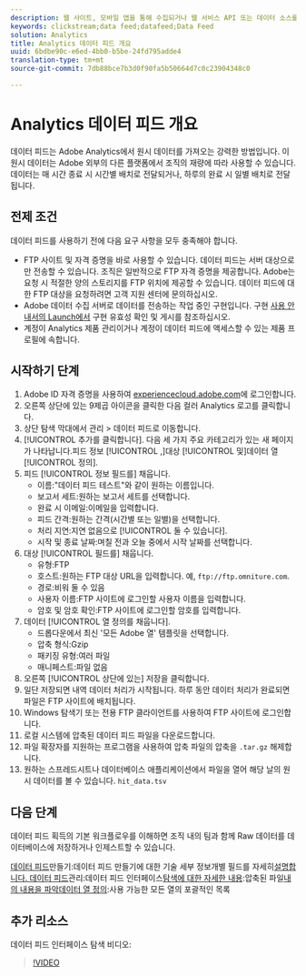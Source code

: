 ```yaml
---
description: 웹 사이트, 모바일 앱을 통해 수집되거나 웹 서비스 API 또는 데이터 소스를 이용하여 업로드되는 데이터는 Adobe의 Data Warehouse에서 처리되고 저장됩니다. 이 원시 클릭스트림 데이터는 Adobe Analytics에서 사용되는 데이터 세트를 이룹니다.
keywords: clickstream;data feed;datafeed;Data Feed
solution: Analytics
title: Analytics 데이터 피드 개요
uuid: 6bdbe90c-e6ed-4bb0-b5be-24fd795adde4
translation-type: tm+mt
source-git-commit: 7db88bce7b3d0f90fa5b50664d7c0c23904348c0

---
```



# Analytics 데이터 피드 개요

데이터 피드는 Adobe Analytics에서 원시 데이터를 가져오는 강력한 방법입니다. 이 원시 데이터는 Adobe 외부의 다른 플랫폼에서 조직의 재량에 따라 사용할 수 있습니다. 데이터는 매 시간 종료 시 시간별 배치로 전달되거나, 하루의 완료 시 일별 배치로 전달됩니다.

## 전제 조건

데이터 피드를 사용하기 전에 다음 요구 사항을 모두 충족해야 합니다.

* FTP 사이트 및 자격 증명을 바로 사용할 수 있습니다. 데이터 피드는 서버 대상으로만 전송할 수 있습니다. 조직은 일반적으로 FTP 자격 증명을 제공합니다. Adobe는 요청 시 적절한 양의 스토리지를 FTP 위치에 제공할 수 있습니다. 데이터 피드에 대한 FTP 대상을 요청하려면 고객 지원 센터에 문의하십시오.
* Adobe 데이터 수집 서버로 데이터를 전송하는 작업 중인 구현입니다. 구현 [사용 안내서의 Launch에서](../../implement/implement-with-launch/validate-publish-prod.md) 구현 유효성 확인 및 게시를 참조하십시오.
* 계정이 Analytics 제품 관리이거나 계정이 데이터 피드에 액세스할 수 있는 제품 프로필에 속합니다.

## 시작하기 단계

1. Adobe ID 자격 증명을 사용하여 [experiencecloud.adobe.com](https://experiencecloud.adobe.com)에 로그인합니다.
2. 오른쪽 상단에 있는 9제곱 아이콘을 클릭한 다음 컬러 Analytics 로고를 클릭합니다.
3. 상단 탐색 막대에서 관리 &gt; 데이터 피드로 이동합니다.
4. [!UICONTROL 추가를 클릭합니다]. 다음 세 가지 주요 카테고리가 있는 새 페이지가 나타납니다.피드 정보 [!UICONTROL ,]대상 [!UICONTROL 및]데이터 열 [!UICONTROL 정의].
5. 피드 [!UICONTROL 정보 필드를] 채웁니다.
   * 이름:"데이터 피드 테스트"와 같이 원하는 이름입니다.
   * 보고서 세트:원하는 보고서 세트를 선택합니다.
   * 완료 시 이메일:이메일을 입력합니다.
   * 피드 간격:원하는 간격(시간별 또는 일별)을 선택합니다.
   * 처리 지연:지연 없음으로 [!UICONTROL 둘 수 있습니다].
   * 시작 및 종료 날짜:며칠 전과 오늘 중에서 시작 날짜를 선택합니다.
6. 대상 [!UICONTROL 필드를] 채웁니다.
   * 유형:FTP
   * 호스트:원하는 FTP 대상 URL을 입력합니다. 예, `ftp://ftp.omniture.com`.
   * 경로:비워 둘 수 있음
   * 사용자 이름:FTP 사이트에 로그인할 사용자 이름을 입력합니다.
   * 암호 및 암호 확인:FTP 사이트에 로그인할 암호를 입력합니다.
7. 데이터 [!UICONTROL 열 정의를 채웁니다].
   * 드롭다운에서 최신 '모든 Adobe 열' 템플릿을 선택합니다.
   * 압축 형식:Gzip
   * 패키징 유형:여러 파일
   * 매니페스트:파일 없음
8. 오른쪽 [!UICONTROL 상단에 있는] 저장을 클릭합니다.
9. 일단 저장되면 내역 데이터 처리가 시작됩니다. 하루 동안 데이터 처리가 완료되면 파일은 FTP 사이트에 배치됩니다.
10. Windows 탐색기 또는 전용 FTP 클라이언트를 사용하여 FTP 사이트에 로그인합니다.
11. 로컬 시스템에 압축된 데이터 피드 파일을 다운로드합니다.
12. 파일 확장자를 지원하는 프로그램을 사용하여 압축 파일의 압축을 `.tar.gz` 해제합니다.
13. 원하는 스프레드시트나 데이터베이스 애플리케이션에서 파일을 열어 해당 날의 원시 데이터를 볼 수 있습니다. `hit_data.tsv`

## 다음 단계

데이터 피드 획득의 기본 워크플로우를 이해하면 조직 내의 팀과 함께 Raw 데이터를 데이터베이스에 저장하거나 인제스트할 수 있습니다.

[데이터 피드](create-feed.md)만들기:데이터 피드 만들기에 대한 기술 세부 정보개별 필드를 자세히[설명합니다. 데이터 피드](df-manage-feeds.md)관리:데이터 피드 인터페이스[탐색에 대한 자세한 내용](c-df-contents/datafeeds-contents.md):압축된 파일[내의 내용을 파악데이터 열 정의](c-df-contents/datafeeds-reference.md):사용 가능한 모든 열의 포괄적인 목록

## 추가 리소스

데이터 피드 인터페이스 탐색 비디오:

> [!VIDEO](https://www.youtube.com/watch?v=m_fb--gNtR4)
